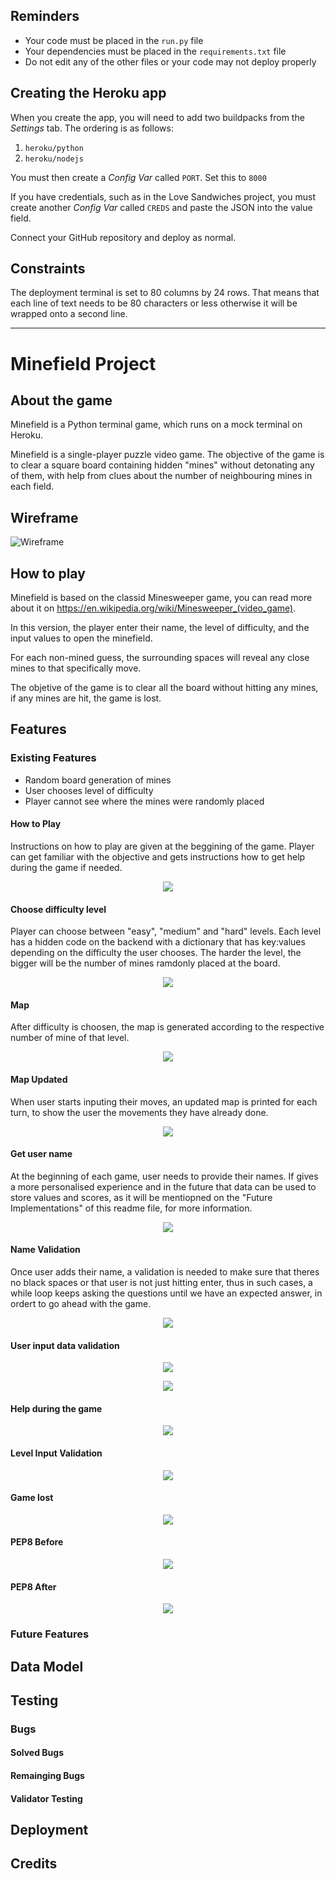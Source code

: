 ## Reminders

* Your code must be placed in the `run.py` file
* Your dependencies must be placed in the `requirements.txt` file
* Do not edit any of the other files or your code may not deploy properly

## Creating the Heroku app

When you create the app, you will need to add two buildpacks from the _Settings_ tab. The ordering is as follows:

1. `heroku/python`
2. `heroku/nodejs`

You must then create a _Config Var_ called `PORT`. Set this to `8000`

If you have credentials, such as in the Love Sandwiches project, you must create another _Config Var_ called `CREDS` and paste the JSON into the value field.

Connect your GitHub repository and deploy as normal.

## Constraints

The deployment terminal is set to 80 columns by 24 rows. That means that each line of text needs to be 80 characters or less otherwise it will be wrapped onto a second line.

--------------------------------------------------
# Minefield Project

## About the game
Minefield is a Python terminal game, which runs on a mock terminal on Heroku.

Minefield is a single-player puzzle video game. The objective of the game is to clear a square board containing hidden "mines" without detonating any of them, with help from clues about the number of neighbouring mines in each field.

## Wireframe
![Wireframe](https://github.com/fabiocmad/mine-field/blob/main/images/Wireframe.png)

## How to play
Minefield is based on the classid Minesweeper game, you can read more about it on https://en.wikipedia.org/wiki/Minesweeper_(video_game).

In this version, the player enter their name, the level of difficulty, and the input values to open the minefield.

For each non-mined guess, the surrounding spaces will reveal any close mines to that specifically move.

The objetive of the game is to clear all the board without hitting any mines, if any mines are hit, the game is lost.

## Features

### Existing Features
* Random board generation of mines
* User chooses level of difficulty
* Player cannot see where the mines were randomly placed

#### How to Play
Instructions on how to play are given at the beggining of the game. Player can get familiar with the objective and gets instructions how to get help during the game if needed.
<p align="center">
   <img src="https://github.com/fabiocmad/mine-field/blob/main/images/intro.png"/>
</p>

#### Choose difficulty level
Player can choose between "easy", "medium" and "hard" levels. Each level has a hidden code on the backend with a dictionary that has key:values depending on the difficulty the user chooses. The harder the level, the bigger will be the number of mines ramdonly placed at the board.

<p align="center">
   <img src="https://github.com/fabiocmad/mine-field/blob/main/images/level_input.png"/>
</p>

#### Map
After difficulty is choosen, the map is generated according to the respective number of mine of that level.
<p align="center">
   <img src="https://github.com/fabiocmad/mine-field/blob/main/images/map_scratch.png"/>
</p>

#### Map Updated
When user starts inputing their moves, an updated map is printed for each turn, to show the user the movements they have already done.
<p align="center">
   <img src="https://github.com/fabiocmad/mine-field/blob/main/images/map_updated.png"/>
</p>

#### Get user name
At the beginning of each game, user needs to provide their names. If gives a more personalised experience and in the future that data can be used to store values and scores, as it will be mentiopned on the "Future Implementations" of this readme file, for more information.
<p align="center">
   <img src="https://github.com/fabiocmad/mine-field/blob/main/images/name_input.png"/>
</p>

#### Name Validation
Once user adds their name, a validation is needed to make sure that theres no black spaces or that user is not just hitting enter, thus in such cases, a while loop keeps asking the questions until we have an expected answer, in ordert to go ahead with the game.
<p align="center">
   <img src="https://github.com/fabiocmad/mine-field/blob/main/images/name_validation.png"/>
</p>

#### User input data validation
<p align="center">
   <img src="https://github.com/fabiocmad/mine-field/blob/main/images/updating_worksheet.png"/>
</p>
<p align="center">
   <img src="https://github.com/fabiocmad/mine-field/blob/main/images/data_validation.png"/>
</p>

#### Help during the game
<p align="center">
   <img src="https://github.com/fabiocmad/mine-field/blob/main/images/help.png"/>
</p>

#### Level Input Validation
<p align="center">
   <img src="https://github.com/fabiocmad/mine-field/blob/main/images/level_validator.png"/>
</p>

#### Game lost
<p align="center">
   <img src="https://github.com/fabiocmad/mine-field/blob/main/images/game_lost.png"/>
</p>

#### PEP8 Before
<p align="center">
   <img src="https://github.com/fabiocmad/mine-field/blob/main/images/pep8_before.png"/>
</p>

#### PEP8 After
<p align="center">
   <img src="https://github.com/fabiocmad/mine-field/blob/main/images/pep8_after.png"/>
</p>

### Future Features

## Data Model

## Testing
### Bugs
#### Solved Bugs
#### Remainging Bugs
#### Validator Testing

## Deployment

## Credits
